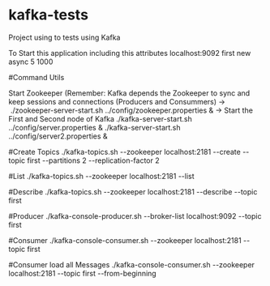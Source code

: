 # kafka-tests
Project using to tests using Kafka

To Start this application including this attributes localhost:9092 first new async 5 1000

#Command Utils

Start Zookeeper (Remember: Kafka depends the Zookeeper to sync and keep sessions and connections (Producers and Consummers)
->  ./zookeeper-server-start.sh ../config/zookeeper.properties &
-> Start the First and Second node of Kafka 
  ./kafka-server-start.sh ../config/server.properties &
  ./kafka-server-start.sh ../config/server2.properties &

#Create Topics
./kafka-topics.sh --zookeeper localhost:2181 --create --topic first --partitions 2 --replication-factor 2

#List
./kafka-topics.sh --zookeeper localhost:2181 --list

#Describe
./kafka-topics.sh --zookeeper localhost:2181 --describe --topic first

#Producer
./kafka-console-producer.sh --broker-list localhost:9092 --topic first

#Consumer
./kafka-console-consumer.sh --zookeeper localhost:2181 --topic first

#Consumer load all Messages
./kafka-console-consumer.sh --zookeeper localhost:2181 --topic first --from-beginning
